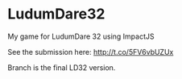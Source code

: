# LudumDare32
My game for LudumDare 32 using ImpactJS

See the submission here: http://t.co/5FV6vbUZUx

Branch is the final LD32 version.

